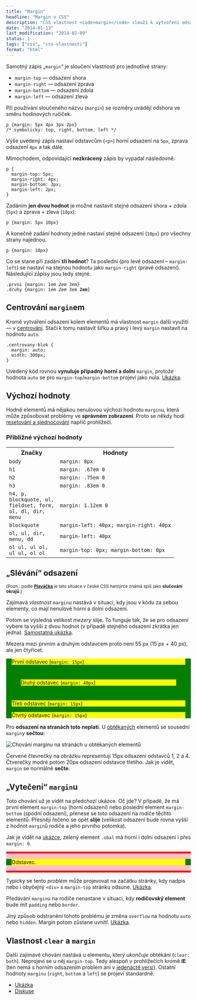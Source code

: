 ```yaml
---
title: "Margin"
headline: "Margin v CSS"
description: "CSS vlastnost <code>margin</code> slouží k vytvoření odsazení kolem elementu, který má <code>margin</code> nastavený."
date: "2014-01-13"
last_modification: "2014-02-09"
status: 1
tags: ["css", "css-vlastnosti"]
format: "html"
---
```


<p>Samotný zápis „<code>margin</code>“ je sloučení vlastností pro jednotlivé strany:</p>

<ul>
  <li><code>margin-top</code> — odsazení shora</li>
  <li><code>margin-right</code> — odsazení zprava</li>
  <li><code>margin-bottom</code> — odsazení zdola</li>
  <li><code>margin-left</code> — odsazení zleva</li>
</ul>

<p>Při používání sloučeného názvu (<code>margin</code>) se rozměry uvádějí odshora ve směru hodinových ručiček.</p>

<pre><code>p {margin: 5px 4px 3px 2px}
/* symbolicky: top, right, bottom, left */</code></pre>

<p>Výše uvedený zápis nastaví odstavcům (<code>&lt;p></code>) horní odsazení na <code>5px</code>, zprava odsazení <code>4px</code> a tak dále.</p>

<p>Mimochodem, odpovídající <b>nezkrácený</b> zápis by vypadal následovně.</p>

<pre><code>p {
  margin-top: 5px;
  margin-right: 4px;
  margin-bottom: 3px;
  margin-left: 2px;
}</code></pre>

<p>Zadáním <b>jen dvou hodnot</b> je možné nastavit stejné odsazení shora + zdola (<code>5px</code>) a zprava + zleva (<code>10px</code>):</p>

<pre><code>p {margin: 5px 10px}</code></pre>

<p>A konečně zadání hodnoty jedné nastaví stejné odsazení (<code>10px</code>) pro všechny strany najednou.</p>

<pre><code>p {margin: 10px}</code></pre>

<p>Co se stane při zadání <b>tří hodnot</b>? Ta poslední (pro levé odsazení – <code>margin-left</code>) se nastaví na stejnou hodnotu jako <code>margin-right</code> (pravé odsazení). Následující zápisy jsou tedy stejné.</p>

<pre><code>.prvni {margin: 1em <i>2em</i> 3em}
.druhy {margin: 1em <i>2em</i> 3em <b>2em</b>}</code></pre>

<h2 id="centrovani">Centrování <code>margin</code>em</h2>
<p>Kromě vytváření odsazení kolem elementů má vlastnost <code>margin</code> další využití — v <a href="/centrovani">centrování</a>. Stačí k tomu nastavit šířku a pravý i levý <code>margin</code> nastavit na hodnotu <code>auto</code>.</p> 
  
<pre><code>.centrovany-blok {
  margin: auto; 
  width: 300px;
}</code></pre>

<p>Uvedený kód rovnou <b>vynuluje případný horní a dolní</b> <code>margin</code>, protože hodnota <code>auto</code> se pro <code>margin-top</code>/<code>margin-bottom</code> projeví jako nula. <a href="http://kod.djpw.cz/oubb">Ukázka</a>.</p>

<h2 id="vychozi-hodnoty">Výchozí hodnoty</h2>
<p>Hodně elementů má nějakou nenulovou výchozí hodnotu <code>margin</code>u, která může způsobovat problémy ve <b>správném zobrazení</b>. Proto se někdy hodí <a href="/css-reset">resetování a sjednocování</a> napříč prohlížeči.</p>

<h3 id="priblizne-vychozi-hodnoty">Přibližné výchozí hodnoty</h3>
<table>
  <tr>
    <th>Značky</th>
    <th>Hodnoty</th>
  </tr>
  <tr><td><code>body</code></td><td><code>margin: 8px</code></td></tr>
  <tr><td><code>h1</code></td><td><code>margin: .67em 0</code></td></tr>
  <tr><td><code>h2</code></td><td><code>margin: .75em 0</code></td></tr>
  <tr><td><code>h3</code></td><td><code>margin: .83em 0</code></td></tr>
  <tr><td><code>h4, p,
blockquote, ul,
fieldset, form,
ol, dl, dir,
menu</code></td><td><code>margin: 1.12em 0</code></td></tr>
  <tr><td><code>blockquote</code></td><td><code>margin-left: 40px; margin-right: 40px</code></td></tr>
    <tr><td><code>ol, ul, dir,
menu, dd    </code></td><td><code>margin-left: 40px</code></td></tr>
    <tr><td><code>ol ul, ul ol,
ul ul, ol ol</code></td><td><code>margin-top: 0px; margin-bottom: 0px</code></td></tr>
</table>

<h2 id="spojovani">„Slévání“ odsazení</h2>
<p><small>(Pozn.: podle <a href="http://www.plavacek.net"><b>Plaváčka</b></a> je tato situace v české CSS hantýrce známá spíš jako <b>slučování okrajů</b>.)</small></p>
<p>Zajímavá <i>vlastnost</i> <code>margin</code>u nastává v situaci, kdy jsou v kódu za sebou elementy, co mají nenulové horní a dolní odsazení.</p>

<p>Potom se výsledná velikost <i>mezery</i> slije. To funguje tak, že se pro odsazení vybere ta vyšší z dvou hodnot (v případě stejného odsazení zkrátka jen jedna). <a href="http://kod.djpw.cz/vsbb">Samostatná ukázka</a>.</p>

<p>Mezera mezi prvním a druhým odstavcem proto není 55 px (15 px + 40 px), ale jen čtyřicet.</p>

<div class="live">
  <style>
    .obal {background: green;}
    .odstavec {background: yellow; margin: 15px}
    .dva {margin: 40px}
  </style>
  <div class="obal">
    <p class="odstavec">První odstavec (<code>margin: 15px</code>)</p>
    <p class="odstavec dva">Druhý odstavec (<code>margin: 40px</code>)</p>
    <p class="odstavec">Třetí odstavec (<code>margin: 15px</code>)</p>
    <p class="odstavec">Čtvrtý odstavec (<code>margin: 15px</code>)</p>
  </div>
</div>

<p>Pro <b>odsazení na stranách toto neplatí</b>. U <a href="/float">obtékaných</a> elementů se sousední <code>margin</code>y <b>sečtou</b>:</p>

<p><img src="/files/margin/margin-obtekani.png" alt="Chování marginu na stranách u obtékaných elementů" class="border"></p>

<p>Červené čtevrečky na obrázku representují 15px odsazení odstavců 1, 2 a 4. Čtverečky modré potom 20px odsazení odstavce třetího. Jak je vidět, <code>margin</code> se normálně <b>sečte</b>.</p>

<h2 id="vyteceni">„Vytečení“ <code>margin</code>u</h2>

<p>Toto chování už je vidět na předchozí ukázce. Oč jde? V případě, že má první element <code>margin-top</code> (horní odsazení) nebo poslední element <code>margin-bottom</code> (spodní odsazení), přenese se toto odsazení na rodiče těchto elementů. Přesněji řečeno se opět <b>slije</b> (velikost odsazení bude rovna vyšší z hodnot <code>margin</code>ů rodiče a jeho prvního potomka).</p>

<p>Jak je vidět na <a href="http://kod.djpw.cz/ysbb">ukázce</a>, zelený element <code>.obal</code> má horní i dolní odsazení i přes <code>margin: 0</code>.</p>

<div class="live">
  <style>
    .prvni-obal {background: pink}
    .obal {background: green; margin: 0}
    .p {background: yellow; margin: 15px}    
    .cara {height: 5px; background: red;}
  </style>
  <div class="prvni-obal">
    <div class="cara"></div>
    <div class="obal">
      <div class="p">Odstavec.</div>
    </div>
    <div class="cara"></div>
  </div>
</div>

<p>Typicky se tento <i>problém</i> může projevovat na začátku stránky, kdy nadpis nebo i obyčejný <code>&lt;div></code> s <code>margin-top</code> stránku odsune. <a href="http://kod.djpw.cz/webb">Ukázka</a>.</p>

<p>Předávání <code>margin</code>u na rodiče nenastane v situaci, kdy <b>rodičovský element</b> bude mít <code>padding</code> nebo <code>border</code>.</p>

<p>Jiný způsob odstranění tohoto problému je změna <code>overflow</code> na hodnotu <code>auto</code> nebo <code>hidden</code>.  Margin potom zůstane uvnitř. <a href="http://kod.djpw.cz/etdb">Ukázka</a>.</p>

<h2 id="clear">Vlastnost <code>clear</code> a <code>margin</code></h2>

<p>Další zajímavé chování nastává u elementu, který <i>ukončuje</i> obtékání (<code>clear: both</code>). Neprojeví se u něj <code>margin-top</code>. Tedy alespoň v prohlížečích kromě <b>IE</b> (ten nemá s horním odsazením problém ani v <a href="/ie11">jedenácté versi</a>). Ostatní hodnoty <code>marginu</code> (<code>right</code>, <code>bottom</code> a <code>left</code>) se projeví standardně.</p>

<p></p>

<ul>
  <li><a href="http://kod.djpw.cz/atbb">Ukázka</a></li>
  <li><a href="http://diskuse.jakpsatweb.cz/?action=vthread&topic=65135&forum=7">Diskuse</a></li>
</ul>